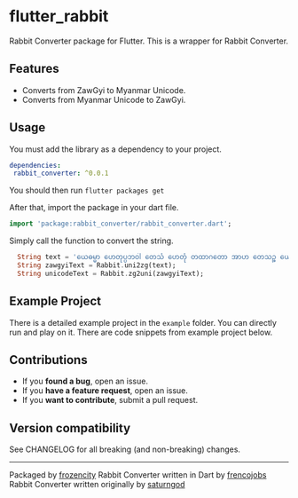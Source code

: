 # flutter_rabbit

Rabbit Converter package for Flutter. This is a wrapper for Rabbit Converter.

## Features
- Converts from ZawGyi to Myanmar Unicode.
- Converts from Myanmar Unicode to ZawGyi.

## Usage

You must add the library as a dependency to your project.
```yaml
dependencies:
 rabbit_converter: ^0.0.1
```

You should then run `flutter packages get`

After that, import the package in your dart file.

```dart
import 'package:rabbit_converter/rabbit_converter.dart';
```

Simply call the function to convert the string.
```dart
  String text = 'ယေဓမ္မာ ဟေတုပ္ပဘဝါ တေသံ ဟေတုံ တထာဂတော အာဟ တေသဉ္စ ယောနိရောဓေါ ဧဝံ ဝါဒီ မဟာသမဏော။';
  String zawgyiText = Rabbit.uni2zg(text);
  String unicodeText = Rabbit.zg2uni(zawgyiText);
```

##

## Example Project

There is a detailed example project in the `example` folder. You can directly run and play on it. There are code snippets from example project below.


##


## Contributions
* If you **found a bug**, open an issue.
* If you **have a feature request**, open an issue.
* If you **want to contribute**, submit a pull request.
## Version compatibility

See CHANGELOG for all breaking (and non-breaking) changes.

<hr/>
Packaged by <a href="https://github.com/frozencity">frozencity</a>
Rabbit Converter written in Dart by <a href="https://github.com/frencojobs">frencojobs</a>
Rabbit Converter written originally by <a href="https://github.com/saturngod">saturngod</a>

